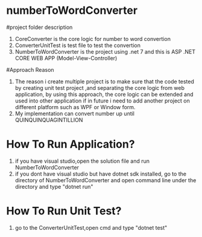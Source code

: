 # numberToWordConverter
#project folder description<br/>
1. CoreConverter is the core logic for number to word convertion
2. ConverterUnitTest is test file to test the convertion
3. NumberToWordConverter is the project using .net 7 and this is ASP .NET CORE WEB APP (Model-View-Controller)

#Approach Reason<br/>
1. The reason i create multiple project is to make sure that the code tested by creating unit test project ,and separating the core logic from web application,
by using this approach, the core logic can be extended and used into other application if in future i need to add another project on different platform such as WPF or Window form.
2. My implementation can convert number up until QUINQUINQUAGINTILLION

# How To Run Application?
1. if you have visual studio,open the solution file and run NumberToWordConverter
2. if you dont have visual studio but have dotnet sdk installed, go to the directory of  NumberToWordConverter and open command line under the directory and type "dotnet run"


# How To Run Unit Test?
1. go to the ConverterUnitTest,open cmd and type "dotnet test"
